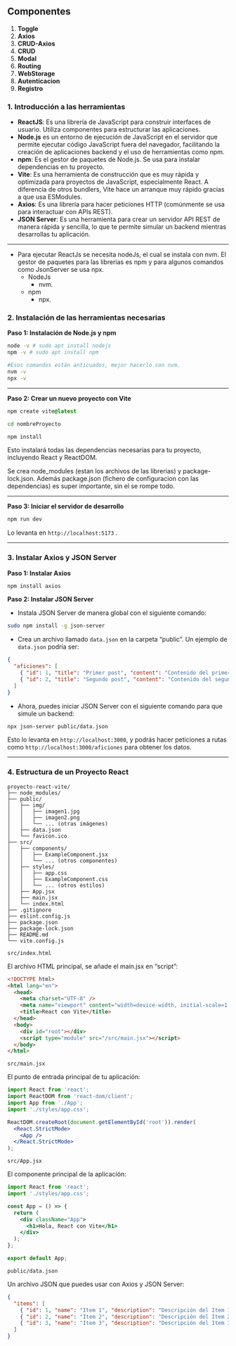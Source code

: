 ## **Componentes**
1. **Toggle**
2. **Axios**
3. **CRUD-Axios**
4. **CRUD**
5. **Modal**
6. **Routing**
7. **WebStorage**
8. **Autenticacion**
9. **Registro**

### **1. Introducción a las herramientas**

- **ReactJS**: Es una librería de JavaScript para construir interfaces de usuario. Utiliza componentes para estructurar las aplicaciones.
- **Node.js** es un entorno de ejecución de JavaScript en el servidor que permite ejecutar código JavaScript fuera del navegador, facilitando la creación de aplicaciones backend y el uso de herramientas como npm.
- **npm**: Es el gestor de paquetes de Node.js. Se usa para instalar dependencias en tu proyecto.
- **Vite**: Es una herramienta de construcción que es muy rápida y optimizada para proyectos de JavaScript, especialmente React. A diferencia de otros bundlers, Vite hace un arranque muy rápido gracias a que usa ESModules.
- **Axios**: Es una librería para hacer peticiones HTTP (comúnmente se usa para interactuar con APIs REST).
- **JSON Server**: Es una herramienta para crear un servidor API REST de manera rápida y sencilla, lo que te permite simular un backend mientras desarrollas tu aplicación.

---

- Para ejecutar ReactJs se necesita nodeJs, el cual se instala con nvm. El gestor de paquetes para las librerias es npm y para algunos comandos como JsonServer se usa npx.
    - NodeJs
        - nvm.
    - npm
        - npx.

### **2. Instalación de las herramientas necesarias**

**Paso 1: Instalación de Node.js y npm**

```bash
node -v # sudo apt install nodejs
npm -v # sudo apt install npm

#Esos comandos están anticuados, mejor hacerlo con nvm.
nvm -v
npx -v
```

---

**Paso 2: Crear un nuevo proyecto con Vite**

```css
npm create vite@latest 
```

```bash
cd nombreProyecto

```

```bash
npm install

```

Esto instalará todas las dependencias necesarias para tu proyecto, incluyendo React y ReactDOM.

 Se crea node_modules (estan los archivos de las librerias) y package-lock.json. Además package.json (fichero de configuracion con las dependencias) es super importante, sin el se rompe todo.

---

**Paso 3: Iniciar el servidor de desarrollo**

```bash
npm run dev

```

Lo levanta en `http://localhost:5173` .

---

### **3. Instalar Axios y JSON Server**

**Paso 1: Instalar Axios**

```bash
npm install axios

```

**Paso 2: Instalar JSON Server**

- Instala JSON Server de manera global con el siguiente comando:

```bash
sudo npm install -g json-server
```

- Crea un archivo llamado `data.json` en la carpeta “public”. Un ejemplo de `data.json` podría ser:

```json
{
  "aficiones": [
    { "id": 1, "title": "Primer post", "content": "Contenido del primer post" },
    { "id": 2, "title": "Segundo post", "content": "Contenido del segundo post" }
  ]
}

```

- Ahora, puedes iniciar JSON Server con el siguiente comando para que simule un backend:

```bash
npx json-server public/data.json

```

Esto lo levanta en `http://localhost:3000`, y podrás hacer peticiones a rutas como `http://localhost:3000/aficiones` para obtener los datos.

---

### **4. Estructura de un Proyecto React**

```
proyecto-react-vite/
├── node_modules/
├── public/
│   ├── img/
│   │   ├── imagen1.jpg
│   │   ├── imagen2.png
│   │   └── ... (otras imágenes)
│   ├── data.json
│   └── favicon.ico
├── src/
│   ├── components/
│   │   ├── ExampleComponent.jsx
│   │   └── ... (otros componentes)
│   ├── styles/
│   │   ├── app.css
│   │   ├── ExampleComponent.css
│   │   └── ... (otros estilos)
│   ├── App.jsx
│   ├── main.jsx
│   └── index.html
├── .gitignore
├── eslint.config.js
├── package.json
├── package-lock.json
├── README.md
└── vite.config.js

```

`src/index.html`

El archivo HTML principal, se añade el main.jsx en “script”:

```html
<!DOCTYPE html>
<html lang="en">
  <head>
    <meta charset="UTF-8" />
    <meta name="viewport" content="width=device-width, initial-scale=1.0" />
    <title>React con Vite</title>
  </head>
  <body>
    <div id="root"></div>
    <script type="module" src="/src/main.jsx"></script>
  </body>
</html>

```

`src/main.jsx`

El punto de entrada principal de tu aplicación:

```jsx
import React from 'react';
import ReactDOM from 'react-dom/client';
import App from './App';
import './styles/app.css';

ReactDOM.createRoot(document.getElementById('root')).render(
  <React.StrictMode>
    <App />
  </React.StrictMode>
);

```

`src/App.jsx`

El componente principal de la aplicación:

```jsx
import React from 'react';
import './styles/app.css';

const App = () => {
  return (
    <div className="App">
      <h1>Hola, React con Vite</h1>
    </div>
  );
};

export default App;

```

`public/data.json`

Un archivo JSON que puedes usar con Axios y JSON Server:

```json
{
  "items": [
    { "id": 1, "name": "Item 1", "description": "Descripción del Item 1" },
    { "id": 2, "name": "Item 2", "description": "Descripción del Item 2" },
    { "id": 3, "name": "Item 3", "description": "Descripción del Item 3" }
  ]
}

```